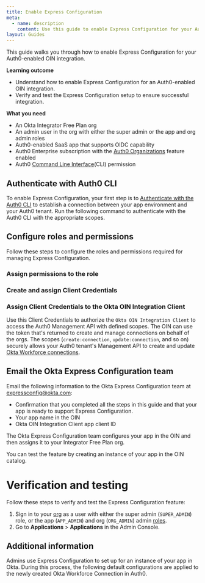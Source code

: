 ```yaml
---
title: Enable Express Configuration
meta:
  - name: description
    content: Use this guide to enable Express Configuration for your Auth0-enabled OIN integration.
layout: Guides
---
```

<ApiLifecycle access="ie" />

This guide walks you through how to enable Express Configuration for your Auth0-enabled <StackSnippet snippet="protocol-name" inline/> OIN integration.

**Learning outcome**

* Understand how to enable Express Configuration for an Auth0-enabled <StackSnippet snippet="protocol-name" inline/> OIN integration.
* Verify and test the Express Configuration setup to ensure successful integration.

**What you need**

* An Okta Integrator Free Plan org
* An admin user in the org with either the super admin or the app and org admin roles
* Auth0-enabled SaaS app that supports OIDC capability
* Auth0 Enterprise subscription with the [Auth0 Organizations](https://auth0.com/docs/manage-users/organizations) feature enabled
* Auth0 [Command Line Interface](https://auth0.github.io/auth0-cli/)(CLI) permission

<StackSnippet snippet="notes" />

## Authenticate with Auth0 CLI

To enable Express Configuration, your first step is to [Authenticate with the Auth0 CLI](https://auth0.github.io/auth0-cli/auth0_login.html) to establish a connection between your app environment and your Auth0 tenant. Run the following command to authenticate with the Auth0 CLI with the appropriate scopes.

<StackSnippet snippet="authenticate-cli" />

<StackSnippet snippet="create-resource-server" />

## Configure roles and permissions

Follow these steps to configure the roles and permissions required for managing Express Configuration.

<StackSnippet snippet="create-role" />

### Assign permissions to the role

<StackSnippet snippet="assign-permission" />

### Create and assign Client Credentials

<StackSnippet snippet="create-client" />

### Assign Client Credentials to the Okta OIN Integration Client

Use this Client Credentials to authorize the `Okta OIN Integration Client` to access the Auth0 Management API with defined scopes. The OIN can use the token that's returned to create and manage connections on behalf of the orgs. The scopes (`create:connection`, `update:connection`, and so on) securely allows your Auth0 tenant's Management API to create and update [Okta Workforce connections](https://auth0.com/docs/authenticate/identity-providers/enterprise-identity-providers/okta).

<StackSnippet snippet="assign-client-grant" />

<StackSnippet snippet="actions-and-tenant-setting" />

<StackSnippet snippet="update-oin-submission" />

## Email the Okta Express Configuration team

Email the following information to the Okta Express Configuration team at [expressconfig@okta.com](mailto:expressconfig@okta.com):

* Confirmation that you completed all the steps in this guide and that your app is ready to support Express Configuration.
* Your app name in the OIN
* Okta OIN Integration Client app client ID

The Okta Express Configuration team configures your app in the OIN and then assigns it to your Integrator Free Plan org.

You can test the feature by creating an instance of your app in the OIN catalog.

# Verification and testing

Follow these steps to verify and test the Express Configuration feature:

1. Sign in to your [org](/login/) as a user with either the super admin (`SUPER_ADMIN`) role, or the app (`APP_ADMIN`) and org (`ORG_ADMIN`) admin [roles](https://developer.okta.com/docs/api/openapi/okta-management/guides/roles/#standard-roles).
1. Go to **Applications** > **Applications** in the Admin Console.

<StackSnippet snippet="verify-express-configuration" />

## Additional information

Admins use Express Configuration to set up <StackSnippet snippet="protocol-name" inline/> for an instance of your app in Okta. During this process, the following default configurations are applied to the newly created Okta Workforce Connection in Auth0.
<StackSnippet snippet="additional-info" />
